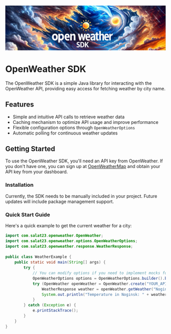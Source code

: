 ![OpenWeather SDK](img/banner.png)

# OpenWeather SDK

The OpenWeather SDK is a simple Java library for interacting with the OpenWeather API, providing easy access for fetching weather by city name.

## Features

- Simple and intuitive API calls to retrieve weather data
- Caching mechanism to optimize API usage and improve performance
- Flexible configuration options through `OpenWeatherOptions`
- Automatic polling for continuous weather updates

## Getting Started

To use the OpenWeather SDK, you'll need an API key from OpenWeather. If you don't have one, you can sign up
at [OpenWeatherMap](https://home.openweathermap.org/users/sign_up) and obtain your API key from your dashboard.

### Installation

Currently, the SDK needs to be manually included in your project. Future updates will include package management
support.

### Quick Start Guide

Here's a quick example to get the current weather for a city:

```java
import com.salat23.openweather.OpenWeather;
import com.salat23.openweather.options.OpenWeatherOptions;
import com.salat23.openweather.response.WeatherResponse;

public class WeatherExample {
    public static void main(String[] args) {
        try {
            // You can modify options if you need to implement mocks for tests or use external services for geocoding or weather
            OpenWeatherOptions options = OpenWeatherOptions.builder().build();
            try (OpenWeather openWeather = OpenWeather.create("YOUR_API_KEY", options)) {
                WeatherResponse weather = openWeather.getWeather("Noginsk");
                System.out.println("Temperature in Noginsk: " + weather.getTemperature().getTemp());
            }
        } catch (Exception e) {
            e.printStackTrace();
        }
    }
}
```